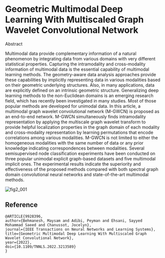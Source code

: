 # Geometric Multimodal Deep Learning With Multiscaled Graph Wavelet Convolutional Network

Abstract

Multimodal data provide complementary information of a natural phenomenon by integrating data from various domains with very different statistical properties. Capturing the intramodality and cross-modality information of multimodal data is the essential capability of multimodal learning methods. The geometry-aware data analysis approaches provide these capabilities by implicitly representing data in various modalities based on their geometric underlying structures. Also, in many applications, data are explicitly defined on an intrinsic geometric structure. Generalizing deep learning methods to the non-Euclidean domains is an emerging research field, which has recently been investigated in many studies. Most of those popular methods are developed for unimodal data. In this article, a multimodal graph wavelet convolutional network (M-GWCN) is proposed as an end-to-end network. M-GWCN simultaneously finds intramodality representation by applying the multiscale graph wavelet transform to provide helpful localization properties in the graph domain of each modality and cross-modality representation by learning permutations that encode correlations among various modalities. M-GWCN is not limited to either the homogeneous modalities with the same number of data or any prior knowledge indicating correspondences between modalities. Several semisupervised node classification experiments have been conducted on three popular unimodal explicit graph-based datasets and five multimodal implicit ones. The experimental results indicate the superiority and effectiveness of the proposed methods compared with both spectral graph domain convolutional neural networks and state-of-the-art multimodal methods.

![fig2_001](https://user-images.githubusercontent.com/77163765/198376748-c2f348ad-4dd1-407e-9469-acb072b6b5d6.png)


## Reference

```
@ARTICLE{9928396, 
author={Behmanesh, Maysam and Adibi, Peyman and Ehsani, Sayyed Mohammad Saeed and Chanussot, Jocelyn},  
journal={IEEE Transactions on Neural Networks and Learning Systems},   
title={Geometric Multimodal Deep Learning With Multiscaled Graph Wavelet Convolutional Network},  
year={2022},  
doi={10.1109/TNNLS.2022.3213589}
}
```
